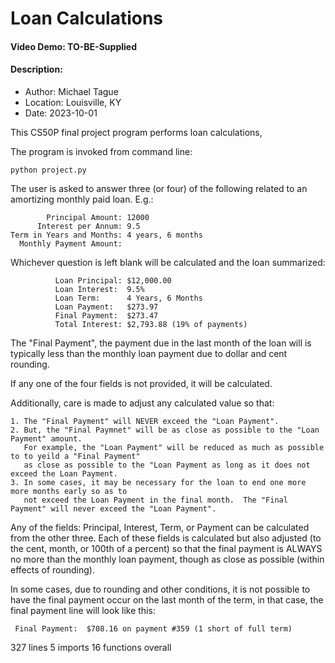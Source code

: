 # Loan Calculations
#### Video Demo: TO-BE-Supplied
#### Description:

* Author:   Michael Tague
* Location: Louisville, KY
* Date:     2023-10-01

This CS50P final project program performs loan calculations,

The program is invoked from command line:

    python project.py

The user is asked to answer three (or four) of the following related to an amortizing monthly paid loan.  E.g.:

            Principal Amount: 12000
          Interest per Annum: 9.5
    Term in Years and Months: 4 years, 6 months
      Monthly Payment Amount:

Whichever question is left blank will be calculated and the loan summarized:

              Loan Principal: $12,000.00
              Loan Interest:  9.5%
              Loan Term:      4 Years, 6 Months
              Loan Payment:   $273.97
              Final Payment:  $273.47
              Total Interest: $2,793.88 (19% of payments)

The "Final Payment", the payment due in the last month of the loan will is typically less than the monthly loan payment due to dollar and cent rounding.

If any one of the four fields is not provided, it will be calculated.

Additionally, care is made to adjust any calculated value so that:

    1. The "Final Payment" will NEVER exceed the "Loan Payment".
    2. But, the "Final Paymnet" will be as close as possible to the "Loan Payment" amount.
       For example, the "Loan Payment" will be reduced as much as possible to to yeild a "Final Payment"
       as close as possible to the "Loan Payment as long as it does not exceed the Loan Payment.
    3. In some cases, it may be necessary for the loan to end one more more months early so as to
       not exceed the Loan Payment in the final month.  The "Final Payment" will never exceed the "Loan Payment".



Any of the fields: Principal, Interest, Term, or Payment can be calculated from
the other three.   Each of these fields is calculated but also adjusted (to the
cent, month, or 100th of a percent) so that the final payment is ALWAYS no more
than the monthly loan payment, though as close as possible (within effects of rounding).

In some cases, due to rounding and other conditions, it is not possible to have the
final payment occur on the last month of the term, in that case, the final payment
line will look like this:

     Final Payment:  $708.16 on payment #359 (1 short of full term)






327 lines
5 imports
16 functions overall

